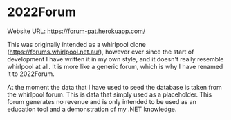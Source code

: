 # 2022Forum

Website URL: https://forum-pat.herokuapp.com/

This was originally intended as a whirlpool clone (https://forums.whirlpool.net.au/), however ever since the start of development I have written it in my own style, and it doesn't really resemble whirlpool at all. It is more like a generic forum, which is why I have renamed it to 2022Forum.

At the moment the data that I have used to seed the database is taken from the whirlpool forum. This is data that simply used as a placeholder. This forum generates no revenue and is only intended to be used as an education tool and a demonstration of my .NET knowledge.